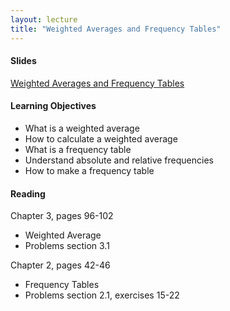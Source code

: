 ```yaml
---
layout: lecture
title: "Weighted Averages and Frequency Tables"
---
```


<h4>
	<span class="fa fa-picture-o fa-lg main-list-item-icon"></span>
	Slides
</h4>

<a href="https://docs.google.com/presentation/d/1trAK25ZQjuP3El1nsWxjooFwYxOmvd0ODiKX-W6EVJc/pub?start=false&loop=false&delayms=3000" target="_blank">Weighted Averages and Frequency Tables</a>


<h4>
	<span class="fa fa-graduation-cap fa-lg main-list-item-icon"></span>
	Learning Objectives
</h4>

- What is a weighted average
- How to calculate a weighted average
- What is a frequency table
- Understand absolute and relative frequencies
- How to make a frequency table

<h4>
	<span class="fa fa-book fa-lg main-list-item-icon"></span>
	Reading
</h4>

Chapter 3, pages 96-102

- Weighted Average
- Problems section 3.1

Chapter 2, pages 42-46

- Frequency Tables
- Problems section 2.1, exercises 15-22


